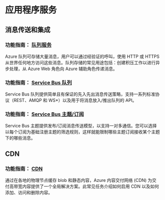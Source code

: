 <properties 
  pageTitle="Python-应用服务 - Azure 微软云"
  metakeywords="" 
  description="Python-应用服务 - Azure 微软云" 
  services="" 
  documentationCenter="python" 
  authors="" 
  manager="Tiffena" 
  editor="EricChen"/>
<tags ms.service=""
    ms.date=""
    wacn.date="04/11/2015"
    />


<h1 id="menu-python-appservices">应用程序服务</h1>
<h2 id="header-0">消息传送和集成</h2>
<h3>功能指南： <a href="/documentation/articles/storage-python-how-to-use-queue-storage/">队列服务</a></h3>
<p>Azure 队列可存储大量消息，用户可以通过经验证的呼叫，使用 HTTP 或 HTTPS 从世界任何地方访问这些消息。队列存储的常见用途包括：创建积压工作以进行异步处理，从 Azure Web 角色向 Azure 辅助角色传递消息。</p>
<h3>功能指南： <a href="/documentation/articles/service-bus-python-how-to-use-queues/">Service Bus 队列</a></h3>
<p>Service Bus 队列提供简单且有保证的先入先出消息传送策略，支持一系列标准协议（REST、AMQP 和 WS*）以及用于将消息放入/推出队列的 API。</p>
<h3>功能指南： <a href="/documentation/articles/service-bus-python-how-to-use-topics-subscriptions/">Service Bus 主题/订阅</a></h3>
<p>Service Bus 主题提供发布/订阅消息传送模型，以支持一对多通信。您可以选择以每个订阅为基础注册主题的筛选规则，这样就能限制哪些主题订阅接收某个主题下的哪些消息。</p>
<h2 id="header-1">CDN </h2>
<h3>功能指南： <a href="/documentation/articles/cdn-how-to-use/">CDN</a></h3>
<p>通过在各地的物理节点缓存 blob 和静态内容，Azure 内容交付网络 (CDN) 为交付高带宽内容提供了一个全局解决方案。此常见任务介绍如何启用 CDN 以及如何添加、访问和删除内容。</p>
<!--<h2 id="header-2">音频</h2>
<h3>如何： <a href="/documentation/articles/partner-twilio-python-how-to-use-voice-sms/">Twilio 音频和 SMS 服务</a></h3>
<p>Azure 应用程序可以通过 Twilio 合并电话和短信服务 (SMS) 消息功能。可使用 Twilio API 拨打和接听电话，收发短信，以及通过现有互联网连接（包括移动连接）进行语音通信。</p>
<h2 id="header-3">图像处理</h2>
<h3>功能指南： <a href="/documentation/articles/store-blitline-how-to-use/">Blitline 图像处理服务</a></h3>
<p>Blitline 是一项基于云计算的图像处理服务。本指南介绍如何访问 Blitline 服务以及如何将作业提交到 Blitline。</p>-->

